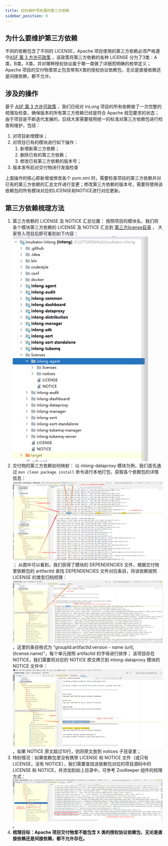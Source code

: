 ```yaml
---
title: 如何维护项目里的第三方依赖
sidebar_position: 9
---
```


## 为什么要维护第三方依赖
   不同的依赖包含了不同的 LICENSE，Apache 项目使用的第三方依赖必须严格遵守[ASF 第 3 方许可政策](https://www.apache.org/legal/resolved.html) ，该政策将第三方依赖的各种 LICENSE 分为了3类：A类，B类，X类，并对哪种授权协议属于哪一类做了详细而明确的枚举定义；Apache 项目的交付物里禁止包含带有X类的授权协议依赖包，无论是直接依赖还是间接依赖，都不允许。

## 涉及的操作
   基于 [ASF 第 3 方许可政策](https://www.apache.org/legal/resolved.html) ，我们已经对 InLong 项目的所有依赖做了一次完整的梳理及检查，确保版本的所有第三方依赖已经是符合 Apache 规范要求的状态；由于项目是不断迭代发展的，后续大家需要按照统一的标准对第三方依赖包进行检查和维护，包括：
   1. 对项目新增模块；
   2. 对项目已有的模块进行如下操作：
      1. 新增新第三方依赖；
      2. 删除已有的第三方依赖；
      3. 修改已有第三方依赖的版本号；
   3. 版本发布前对交付物进行发版检查

   上面操作的核心即新增或修改各个 pom.xml 时，需要检查项目的第三方依赖并对已有的第三方依赖的汇总文件进行变更；修改第三方依赖的版本号，需要将使用该依赖包的所有模块对应的LICENSE和NOTICE进行对应更新。

## 第三方依赖梳理方法
   1. 第三方依赖的 LICENSE 及 NOTICE 汇总位置：
      按照项目的模块名，我们将各个模块第三方依赖的 LICENSE 及 NOTICE 汇总到 [第三方license目录](https://github.com/apache/incubator-inlong/tree/master/licenses) ， 大家导入项目后即可看到如下内容：![](images/license-3rd/main-frame.png)
   2. 交付物的第三方依赖如何映射：
      以 inlong-dataproxy 模块为例，我们首先通过 `mvn clean package install` 命令进行本地打包，获取各个依赖包的详情信息：![](images/license-3rd/3rdpart-to-sort.png)；
      从图中可以看到，我们获得了模块的 DEPENDENCIES 文件，根据交付物里依赖包的 artifactId 查找 DEPENDENCIES 文件对应条目，将该依赖按照 LICENSE 的类型归档梳理：![](images/license-3rd/3rdparty-to-license.png)，这里的条目格式为 “groupId:artifactId:version - name (url), (license.name)”，每个单元按照 artifactId 的字母进行排序；
      该项目存在 NOTICE，我们需要将对应的 NOTICE 原文拷贝到 inlong-dataproxy 模块的 NOTICE 文件中：![](images/license-3rd/3rdparty-to-notice.png)，如果 NOTICE 原文超过10行，则将原文放到 notices 子目录里；
   3. 特别情况：如果依赖包里没有携带 LICENSE 和 NOTICE 文件（或只有 LICENSE，没有 NOTICE），我们需要查找该依赖包对应的项目源码中的 LICENSE 和 NOTICE，并添加到如上目录中，可参考 ZooKeeper 组件的梳理方式：![](images/license-3rd/3rdparty-to-notexist.png)。
   4. **梳理目标：Apache 项目交付物里不能包含 X 类的授权协议依赖包，无论是直接依赖还是间接依赖，都不允许存在。**
